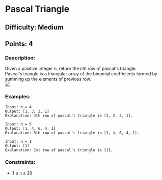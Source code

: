 # Pascal Triangle
## Difficulty: Medium
## Points: 4
### Description:
Given a positive integer n, return the nth row of pascal's triangle.  
Pascal's triangle is a triangular array of the binomial coefficients formed by summing up the elements of previous row.  
<img src="https://upload.wikimedia.org/wikipedia/commons/0/0d/PascalTriangleAnimated2.gif"><br>
### Examples:
```
Input: n = 4
Output: [1, 3, 3, 1]
Explanation: 4th row of pascal's triangle is [1, 3, 3, 1].
```
```
Input: n = 5
Output: [1, 4, 6, 4, 1]
Explanation: 5th row of pascal's triangle is [1, 4, 6, 4, 1].
```
```
Input: n = 1
Output: [1]
Explanation: 1st row of pascal's triangle is [1].
```

### Constraints:
- 1 ≤ `n` ≤ 20

